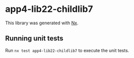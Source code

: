 # app4-lib22-childlib7

This library was generated with [Nx](https://nx.dev).

## Running unit tests

Run `nx test app4-lib22-childlib7` to execute the unit tests.
